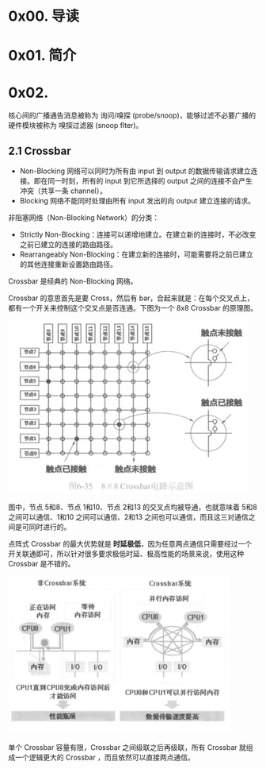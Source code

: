 # 0x00. 导读

# 0x01. 简介

# 0x02. 

核心间的广播通告消息被称为 询问/嗅探 (probe/snoop)，能够过滤不必要广播的硬件模块被称为 嗅探过滤器 (snoop flter)。

## 2.1 Crossbar

- Non-Blocking 网络可以同时为所有由 input 到 output 的数据传输请求建立连接。即在同一时刻，所有的 input 到它所选择的 output 之间的连接不会产生冲突（共享一条 channel）。
- Blocking 网络不能同时处理由所有 input 发出的向 output 建立连接的请求。

非阻塞网络（Non-Blocking Network）的分类：

- Strictly Non-Blocking：连接可以递增地建立。在建立新的连接时，不必改变之前已建立的连接的路由路径。
- Rearrangeably Non-Blocking：在建立新的连接时，可能需要将之前已建立的其他连接重新设置路由路径。

Crossbar 是经典的 Non-Blocking 网络。

Crossbar 的意思首先是要 Cross，然后有 bar，合起来就是：在每个交叉点上，都有一个开关来控制这个交叉点是否连通。下图为一个 8x8 Crossbar 的原理图。

![Alt text](image-2.png)

图中，节点 5和8、节点 1和10、节点 2和13 的交叉点均被导通，也就意味着 5和8 之间可以通信、1和10 之间可以通信、2和13 之间也可以通信，而且这三对通信之间是可同时进行的。

点阵式 Crossbar 的最大优势就是 **时延极低**，因为任意两点通信只需要经过一个开关联通即可，所以针对很多要求极低时延、极高性能的场景来说，使用这种 Crossbar 是不错的。

![Alt text](image-3.png)

单个 Crossbar 容量有限，Crossbar 之间级联之后再级联，所有 Crossbar 就组成一个逻辑更大的 Crossbar ，而且依然可以直接两点通信。